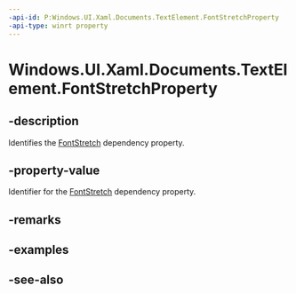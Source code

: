 ```yaml
---
-api-id: P:Windows.UI.Xaml.Documents.TextElement.FontStretchProperty
-api-type: winrt property
---
```


<!-- Property syntax
public Windows.UI.Xaml.DependencyProperty FontStretchProperty { get; }
-->

# Windows.UI.Xaml.Documents.TextElement.FontStretchProperty

## -description
Identifies the [FontStretch](textelement_fontstretch.md) dependency property.



## -property-value
Identifier for the [FontStretch](textelement_fontstretch.md) dependency property.

## -remarks

## -examples

## -see-also
